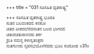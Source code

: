 +++
title = "031 ಸತಿಸಹಿತ ಧೃತರಾಷ್ಟ್ರ"

+++
ಸತಿಸಹಿತ ಧೃತರಾಷ್ಟ್ರ ಭೂಪತಿ   
ಸುತನ ಬಲವಂಕದಲಿ ಕನಕೋ   
ಚಿತದ ಪೀಠದಲೆಸೆದನಾತನ ಬಲದ ಭಾಗದಲಿ   
ಚತುರಚತುರಾನನರು ತರ್ಕ   
ಶ್ರುತಿ ಸಮಸ್ತ ಕಳಾಸ್ವತಂತ್ರರು   
ನುತಗುಣರು ನೃಪಸಭೆಯೊಳೆಸೆದರು ಭೂರಿ ಸಂದೋಹ   ॥31॥